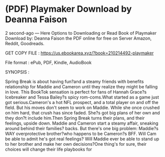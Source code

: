 # (PDF) Playmaker Download by Deanna Faison

2 second-ago — Here Options to Downloading or Read Book of Playmaker Download by: Deanna Faison the PDF online for free on Server Amazon, Reddit, Goodreads.

GET COPY FILE : https://us.ebookarea.xyz/?book=210214492-playmaker

File format : ePub, PDF, Kindle, AudioBook

SYNOPSIS :

Spring Break is about having fun?and a steamy friends with benefits relationship for Maddie and Cameron until they realize they might be falling in love. This BookTok sensation is perfect for fans of Hannah Grace?s Icebreaker and Tessa Bailey?s spicy rom-coms.What started as a game just got serious.Cameron's a hot NFL prospect, and a total player on and off the field. But his moves don't seem to work on Maddie. While she once crushed on him hard, that crush has since faded. She?s got big plans of her own and they don?t include him.Then Spring Break turns their plans, and their feelings, upside down. Maddie and Cameron start a steamy affair, sneaking around behind their families? backs. But there's one big problem: Maddie?s WAY overprotective brother?who happens to be Cameron?s BFF. Will Cam be able to admit he's got real feelings? Will Maddie ever be able to stand up to her brother and make her own decisions?One thing's for sure, their choices will change their life playbooks for
